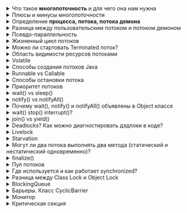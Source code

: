 <details><summary>Что такое <b>многопоточность</b> и для чего она нам нужна</summary>
    <a href="https://habr.com/ru/post/164487/">Многопоточность в Java</a>
    <p><b>Многопоточность</b> - это процесс запуска нескольких потоков выполнения одновременно</p>
    <p>Многопоточность предназначена для эффективного и максимального использования процессорного времени</p>
</details>
<details><summary>Плюсы и минусы многопоточности</summary>
    <ol>Плюсы:
        <li>Возможность выполнения одновременно нескольких действий</li>
        <li>Ускорение/Оптимизация вычислений</li>
    </ol>
    <ol>Минусы:
        <li>Сложность реализации</li>
        <li>Из-за сложности есть возможность допущения ошибок</li>
    </ol>
</details>

<details><summary>Определение <b>процесса, потока, потока демона</b></summary>
    <a href="https://tproger.ru/problems/what-is-the-difference-between-threads-and-processes/">В чем разница между потоком и процессом?</a><br>
    <p><b>Процесс</b> - это экземпляр программы во время выполнения, является независимым объектом, которому выделены системные ресурсы (память, процессорное время)</p>
    <p>Каждый процесс выполняется в отдельном адресном пространстве: один процесс не может получить доступ к переменным и структурам данных другого.</p>
    <p>Если процесс хочет получить доступ к чужим ресурсам, необходимо использовать межпроцессное взаимодействие. Это могут быть конвейеры, файлы, каналы связи между компьютерами и тд</p>
    <br>
    <p><b>Поток</b> - это отдельное исполняемое задание внутри процесса, т.е. одна единица исполнения кода</p>
    <p>Процесс может содержать множество исполняемых потоков: при запуске процесса запускается основной потов исполнения, который может порождать другие потоки</p>
    <p>Потоки, запущенные внутри процесса, разделяют между собой память, выделенную для процесса</p>
    <br>
    <a href="https://ru.tutorialcup.com/java/daemon-thread-in-java.htm#:~:text=%D0%9F%D0%BE%D1%82%D0%BE%D0%BA%20%D0%B4%D0%B5%D0%BC%D0%BE%D0%BD%D0%B0%20%D0%B2%20Java%20%2D%20%D1%8D%D1%82%D0%BE,%D0%94.">Поток демон</a><br>
    <p><b>Поток демона в Java</b> - это поток, генерируемый системой, который работает в фоновом режиме и поддерживает процесс потока пользователя. Он имеет низкий приоритет и выполняет такие задачи, как сборка мусора, финализатор и т.д.</p>
    <p>Запускается автоматически, и не нужно вызывать его отдельно. Срок службы потока демона зависит от пользовательского потока, что означает, что когда пользовательский поток завершается, JVM автоматически завершает потоки демона и не ожидает завершения потока демона</p>
    <p>Несмотря на то, что поток демона является потоком, генерируемым системой, можно установить новый поток как демон, а также проверить, является ли поток демоном или нет</p>
    <ul>Методы:
        <li><b>public final void setDaemon(boolean on)</b> - если параметр true, то устанавливает поток как демон. Можно вызывать только до запуска потока, иначе IllegalThreadStateException</li>
        <li><b>public final boolean isDaemon()</b> - проверяет или поток демон</li>
    </ul>
</details>

<details><summary>Разница между пользовательским потоком и потоком демоном</summary>
    <table>
        <tr>
            <th>Пользовательский поток</th>
            <th>Поток демон</th>
        </tr>
        <tr>
            <td>Высокий приоритетом</td>
            <td>Низкий приоритетом</td>
        </tr>
        <tr>
            <td>Работает на "переднем плане"</td>
            <td>Работает в фоновом режиме</td>
        </tr>
        <tr>
            <td>Выполняет конкретную задачу</td>
            <td>Выполняет вспомогательную задачу</td>
        </tr>
        <tr>
            <td>JVM всегда ожидает завершения активного пользовательского потока перед завершением работы	</td>
            <td>JVM не ждет завершения потока демона перед завершением работы</td>
        </tr>
        <tr>
            <td>Создано приложением Java для выполнения некоторой задачи</td>
            <td>Создано JVM</td>
        </tr>
        <tr>
            <td>Это независимый	</td>
            <td>Это зависит от пользовательских потоков</td>
        </tr>
    </table>
</details>

<details><summary>Псевдо-параллельность</summary>
    <p>Это вид параллелизма, при котором создается видимость паралленьного исполнения задач, потоков, за счет разделения процессорного времени выполнения</p>
    <p>Происходит на однопроцессорных (одноядерных) системах, и обычно управляется ОС</p>
</details>

<details><summary>Жизненный цикл потоков</summary>
    <p>В течение жизненного цикла потоки проходят через множество различных состояний</p>
    <img src="https://russianblogs.com/images/306/4ee6e99a67666c9c8a89359b4cbf32ca.png"><br>
    <ol>В любой момент времени поток может находиться только в одном из следующих состояний:
        <li><b>NEW</b> - новый созданный не запущенный поток</li>
        <li><b>RUNNABLE</b> - выполняется или готовится к запуску ожидая выделения ресурсов</li>
        <li><b>BLOCKED</b> -поток приостановил выполнение, поскольку ожидает получения блокировки монитора</li>
        <li><b>WAITING</b> - приостановлен и ожидает, что какой-то другой поток выполнит определенное действие без ограничения по времени</li>
        <li><b>TIMED_WAITING</b> - приостановлен и ожидает определенный промежуток времени</li>
        <li><b>TERMINATED</b> - завершил выполнение</li>
    </ol>
    <h4>NEW:</h4>
    <p>При инициализации экземпляра потока, поток находится в состоянии <b>NEW</b> до тех пор пока на нем мы не вызовем метод <b>start()</b></p>
    <h4>Runnable:</h4>
    <p>После запуска метода <b>start()</b> на экземпляре потока, поток перекдючается в режим <b>RUNNABLE</b> - что поток начал выполнение, либо
        готовится к выполнению, ожидая выделения ресурсов (например ЦП)
    </p>
    <p>В многопоточной среде плонировщик потоков выделяет для каждого потока определенное время, и относительно этого запускает каждый поток,
        который находится в состоянии RUNNABLE
    </p>
    <h4>Blocked:</h4>
    <p>Поток входит в это состояние, когда ожидает блокировки монитора и пытается получить доступ к разделу кода, который заблокирован другим потоком</p>
    <h4>Waiting:</h4>
    <p>Поток находится в состоянии <b>WAITING</b>, когда он ожидает, пока какой-либо другой поток выполнит определенное действие</p>
    <ul>это состояние достигается вызовом одного из методов:
        <li><b>object.wait()</b> - вызывающий поток останавливает свое выполнение до тех пор, пока не будет вызван метод notify() или notifyAll() каким-либо другим потоком</li>
        <li><b>thread.join()</b> - поток, на экземпляре которого, вызывается этот метод, переключится в режим <b>WAITING</b>, пока поток, в котором он вызывается, не будет завершен</li>
        <li><b>LockSupport.park()</b> - </li>
    </ul>
    <h4>Timed_Waiting:</h4>
    <p>Когда поток ожидает, пока другой поток выполнит определенное действие в течение указанного времени</p>
    <ol>способЫ заставить поток войти в состояние TIMED_WAITING:
        <li><b>thread.sleep(long millis)</b></li>
        <li><b>wait(int timeout)</b> или <b>wait(int timeout, int nanos)</b></li>
        <li><b>thread.join(long millis)</b></li>
        <li><b>LockSupport.parkNanos</b></li>
        <li><b>LockSupport.parkUntil</b></li>
    </ol>
    <h4>Terminated:</h4>
    <p>Когда поток завершает работу или аварийно завершается, он переходит в состояние TERMINATED</p>
</details>
<details><summary>Можно ли стартовать Terminated поток?</summary>
    <p>Нет. Поток не может быть перезапущен после завершения выполнения</p>
</details>
<details><summary>Область видимости ресурсов потоками</summary>
    <a href="https://habr.com/ru/post/510454/">Java-модель памяти (часть 1)</a><br>
    <p>Каждый поток в Java имеет собственный стек. Стек содержит информацию о том, какие методы вызвал поток. Стек потока содержит все локальные переменные для каждого выполняемого метода. Поток может получить доступ только к своему стеку</p>
    <p>Локальные переменные, невидимы для всех других потоков, кроме потока, который их создал. Даже если два потока выполняют один и тот же код, они всё равно будут создавать локальные переменные этого кода в своих собственных стеках. Таким образом, каждый поток имеет свою версию каждой локальной переменной</p>
    <p>Все локальные переменные примитивных типов (boolean, byte, short, char, int, long, float, double) полностью хранятся в стеке потоков и не видны другим потокам. Один поток может передать копию примитивной переменной другому потоку, но не может совместно использовать примитивную локальную переменную.</p>
    <p>Локальная переменная может быть примитивного типа, в этом случае она полностью хранится в стеке потока.</p>
    <p>Локальная переменная также может быть ссылкой на объект. В этом случае ссылка (локальная переменная) хранится в стеке потоков, но сам объект хранится в куче</p>
    <p>Переменные-члены объекта хранятся в куче вместе с самим объектом. Это верно как в случае, когда переменная-член имеет примитивный тип, так и в том случае, если она является ссылкой на объект.</p>
    <p>Статические переменные класса также хранятся в куче вместе с определением класса.</p>
    <p>К объектам в куче могут обращаться все потоки, имеющие ссылку на объект. Когда поток имеет доступ к объекту, он также может получить доступ к переменным-членам этого объекта. Если два потока вызывают метод для одного и того же объекта одновременно, они оба будут иметь доступ к переменным-членам объекта, но каждый поток будет иметь свою собственную копию локальных переменных</p>
    <img src="https://habrastorage.org/webt/lq/yu/0n/lqyu0n9gj6rlphx3epgydd3ea-g.png">
</details>
<details><summary>Volatile</summary>
    <p><b>Volatile</b> - ключевое слово, означает, что значение переменной будет изменяться разными потоками</p>
    <ol>Основы:
        <li>Операции чтения/записи volatile переменной являются атомарными</li>
        <li>Результат операции записи значения в volatile переменную одним потоком, становится виден всем другим потокам, которые используют эту переменную для чтения из нее значения</li>
    </ol>
</details>
<details><summary>Способы создания потоков Java</summary>
    <a href="https://russianblogs.com/article/9415826053/">разница между Thread, Runnable и Callable</a><br>
    <ul>Есть различные способы создания потоков, например:
        <li>Расширить класс Thread, переопределить метод run(), вызвать метод start() на экземпляре класса</li>
        <li>Реализовать интерфейс Runnable, переопределить метод run(), экземпляр класса реализующего Runnable передать в качестве параметра при инициализации объекта класса Thread, и вызвать метод start()</li>
        <li>Реализуйте интерфейс Callable для реализации его метода call(), который выполняется через FutureTask</li>
    </ul>
    <p>Выбор между Thread или Runnable обусловлен отсутствием возможности множественного наследования</p>
    <p>
        Runnable доступен с Java 1.1, Callable с 1.5. Метод call() возвращает значения после выполненияб run() - нет. call() - может бросать исключения
    </p>
</details>
<details><summary>Runnable vs Callable</summary>
    <ul>
        <li>Runnable определяет метод run(), Callable: call()</li>
        <li>call() может возвращать значение, run(): void</li>
        <li>call() может бросать проверяемые исключения, run(): нет</li>
    </ul>
    <h4>использование Runnable:</h4>
    <p>Когда нам надо просто выполнить задачу</p>
    <h4>использование Callable:</h4>
    <p>Когда нам надо получить результат выполнения мы его можем вернуть в call, и так же мы можем обезопасить выполнение выбросом исключения</p>
</details>
<details><summary>Способы остановки потока</summary>
    <p>Ранее для управления выполнением потоков использовались методы suspend() и stop(). Но эти методы устарели в Java 2, поскольку они могли привести к системным сбоям</p>
    <p><b>wait()</b> - освобождает монитор и переводит вызывающий поток в состояние ожидания до тех пор, пока другой поток не вызовет метод notify()</p>
</details>
<details><summary>Приоритет потоков</summary>
    <p>Планировщик потоков использует приоритеты потоков исполнения, чтобы принять решение, когда разрешить исполнение каждому потоку. Теоретически высокоприоритетные потоки исполнения получают больше времени ЦП, чем низкоприоритетные. А на практике количество времени ЦП, которое получает поток исполнения, нередко зависит не только от его приоритета, но и от ряда других факторов.</p>
    <p>Чтобы установить приоритет потока исполнения, следует вызвать метод <b>setPriority()</b> из класса Thread. Его общая форма выглядит следующим образом:<br>
        final void setPriority(int уровень)
    </p>
    <p>уровень - это значение от 1 до 10. Так же можно задать константами: MIN_PRIORITY, NORM_PRIORITY, МAX_PRIORITY, которым соответствуют значения 1, 5, и 10 соответственно</p>
</details>
<details><summary>wait() vs sleep()</summary>
    <p><b>wait()</b> - это метод используемый для синхронизации потоков. Он может быть вызван для любого объекта, так как он определен прямо в java.lang.Object, но он может быть вызван только из синхронизированного блока. Он освобождает блокировку (монитор) на объекте, чтобы другой поток мог вскочить и получить блокировку (монитор).</p>
    <p><b>Thread.sleep()</b> - статический метод, который можно вызывать из любого контекста. Thread.sleep() приостанавливает текущий поток и не освобождает блокировки</p>
    <h4>Возобновление потоков после вызова методов wait и sleep</h4>
     <p>sleep(): поток запускается через заданный интервал времени, если он не прерывается</p>
     <p>wait(): Мы можем вывести поток из спящего режима, вызвав методы notify() или notifyAll() на мониторе, который находится в ожидании. Используйте notifyAll() вместо notify(), если требуется вывести из спящего режима все потоки, находящиеся в состоянии ожидания. Как и сам метод wait(), notify() и notifyAll() должны вызываться из синхронизированного контекста.</p>
</details>
<details><summary>notify() vs notifyAll()</summary>
    <p><b>notify()</b> - возобновляет исполнение потока, из которого был вызван метод wait() для того же самого объекта</p>
    <p><b>notifyAll()</b> - возобновляет исполнение всех потоков, из которых был вызван метод wait() для того же самого объекта. Одному из этих потоков предоставляется доступ</p>
    <p>Использование <b>notify()</b> экономит ресурсы т.к. будить один поток быстрее, чем будить все</p>
</details>
<details><summary>Почему wait(), notify() и notifyAll() объявлены в Object классе</summary>
    <p>Если бы эти методы были в Thread то каждый поток должен был бы знать о состоянии другого потока. А так как потоки используют какие то ресурсы, объекты, то логичней чтоб эти методы были у этих ресурсов</p>
</details>
<details><summary>wait() stop() interrupt()?</summary>
    <h4>interrupt()</h4>
    <p>Это метод, который устанавливает потоку флаг interrupt = true. Метод interrupted возвращает текущий статус и очещает (устанавливает в false)<br>
        Метод используется для "лояльной остановки потока". Если у потока есть обработка этого флага, то поток может безопасно завершиться.<br>
        Если поток находится в состоянии ожидания (вызванном вызовом методов sleep, wait, join),тогда бросится исключение InterruptedException 
    </p>
    <h4>stop()</h4>
    <p>метод stор() - останавливал поток без какой-либо дополнительной работы, что может послужить сбоям в дальнейшем. Поток занимался обработкой/изменением данных, после его остановки, данные могут быть "поломаны". Deprecated, т.к. </p>
</details>
<details><summary>join() vs yield()</summary>
    <p><b>join(): </b>метод ожидает завершения того потока исполнения, для которого он вызван. Т.е. вызывающий поток ожидает, когда указанный поток присоединится к нему</p>
    <p><b>yield(): </b>что исполняемый в данный момент поток дает шанс потокам с равным приоритетом в пуле потоков</p>
    <a href="https://javahungry.blogspot.com/2017/05/difference-between-yield-and-join.html">Difference Between Yield And Join Method In Java With Example</a>
</details>
<details><summary>Deadlocks? Как можно диагностировать дэдлоки в коде?</summary>
    <p><b>deadlock</b> - это ошибка, которая происходит когда потоки имеют циклическую зависимость от пары синхронизированных объектов</p>
    <p>Следовательно, приложение может зависнуть или завершиться сбоем, поскольку взаимоблокированные потоки не могут выполняться.</p>
    <img src="https://www.baeldung.com/wp-content/uploads/sites/4/2021/04/Deadlock-1024x807-1-768x605.png"><br><br>
    <ul>Чтобы успешно охарактеризовать сценарий как deadlock, должны одновременно выполняться следующие четыре условия
        <li>
            <p><b>Mutual Exclusion (Взаимное исключение): </b>По крайней мере один ресурс должен удерживаться потоком в неразделяемом режиме. Любой другой поток, запрашивающий этот ресурс, должен ждать</p>
        </li>
        <li><b>Hold and Wait (Держи и жди): </b>поток должен удерживать один ресурс и запрашивать дополнительные ресурсы, которые в настоящее время удерживаются другими потоками</li>
        <li><b>No Preemption (Нет вытеснения): </b>Ресурс не может быть принудительно освобожден из потока. Поток может освободить ресурс добровольно только после того, как он сочтет это возможным.</li>
        <li><b>Circular Wait (Круговое ожидание): </b>Набор потоков существует таким образом, что ожидает ресурс, удерживаемый, ожидая ресурса, удерживаемого</li>
    </ul>
</details>
<details><summary>Livelock</summary>
    <a href="https://medium.com/german-gorelkin/deadlocks-livelocks-starvation-ccd22d06f3ae">Deadlocks, Livelocks и Starvation</a><br>
    <p><b>Livelock</b> - cитуация, в которой два или более потока непрерывно изменяют свои состояния в ответ на изменения в других потоках без какой-либо полезной работы.
        Это похоже на deadlock, но разница в том, что процессы становятся “вежливыми” и позволяют другим делать свою работу</p>
    <p>Выполнение алгоритмов поиска и разрешения deadlock'ов может привести к livelock — взаимная блокировка образуется, сбрасывается, снова образуется, снова сбрасывается и так далее</p>
    <p>Жизненные примеры:</p>
    <p>Двое встречаются лицом к лицу. Каждый из них пытается посторониться, но они не расходятся, а несколько секунд сдвигаются в одну и ту же сторону</p>
    <p>Вы делаете телефонный звонок, но человек на другом конце тоже пытается вам позвонить. Вы оба повесите трубку и попробуйте снова через одно и то же время, что снова создаст такую же ситуацию. Это может продолжаться вечность</p>
    <p>Двое пытаются поужинать, но между ними только одна ложка. Каждый из них слишком вежлив, и передает ложку, если другой еще не ел</p>
</details>
<details><summary>Starvation</summary>
    <a href="https://medium.com/german-gorelkin/deadlocks-livelocks-starvation-ccd22d06f3ae">Deadlocks, Livelocks и Starvation</a><br>
    <p><b>Starvation</b> - это ситуация, когда поток не может получить все ресурсы, необходимые для выполнения его работы</p>
    <p>Это когда одни потоки на себя берут всё время выполнения, другие не могут выполниться</p>
    <p>Жизненные примеры:</p>
    <p>У нас будет два работника. Один жадный(greedyWorker), другой вежливый(politeWorker). Обоим дается одинаковое кол-во времени на их полезную работу — спать по 3 наносекунде.

greedyWorker жадно удерживает общий ресурс(sharedLock) на протяжении всего цикла работы, тогда как politeWorker пытается блокировать его только тогда, когда это необходимо</p>
</details>
<details><summary>Могут ли два потока выполнять два метода (статический и нестатический одновременно)?</summary>
    <p>Да, могут если, методы не синхронизированы</p>
</details>
<details><summary>finalize()</summary>
    <p>Метод класса Object, который вызывается перед удалением объекта</p>
    <p>После того, как объект становится доступным для сборки и, если в нем переопределен метод finalize, то он не вызывается сразу, а помещается в очередь, которая обрабатывается специально созданным для этого потоком</p>
    <p>Есть вероятность, что этот метод не будет вызван совсем. Это может произойти в момент, когда объект уже станет доступным для сборщика мусора и программа завершит свою работу</p>
    <p>Интересной особенностью метода является то, что он может снова сделать объект доступным, присвоив this какой-нибудь переменной, хотя так делать не рекомендуется, т.к. при восстановлении объекта, повторно finalize вызван не будет</p>
    <p>Может случиться еще один редкий момент. У нас есть класс A, в котором реализован метод finalize. Мы создаем класс B extends A, в котором забываем про finalize. Объекты класса B содержат в себе много данных. Когда объекты классы B становятся ненужными, они попадут в очередь на финализацию и определенное время еще будут занимать память, вместо того, чтобы миновать этой очереди и сразу утилизироваться</p>
</details>
<details><summary>Пул потоков</summary>
    <a href="https://www.baeldung.com/thread-pool-java-and-guava">Introduction thread to pool</a><br>
    <a href="https://senior.ua/articles/mnogopotochnost-v-java-lekciya-4-puly-potokov">ПУЛЫ ПОТОКОВ RUNNABLE И CALLABLE</a><br>
    <p><b>Пул потоков</b> - своего рода контейнер потоков, в котором содержатся потоки, которые могут выполнять задачи, и после выполнения одной задачи переходить к следующей</p>
    <p>Проблема: есть 100 задач, мы можем выделить на их выполнение 100 потоков, с одной стороны это должно улучшить 
        производительность, но не всегда, тк на создание потока тратятся ресурсы ПК (память, время ЦП), кроме этого 
        существуют накладные расходы на создание, потока, и переключение потоков
    </p>
    <p>Решение: использовать пул потоков, который мы настроим исходя от возможностей "машины" (кол-во ядер, памяти и тд) и наших бизнес процессов. И например будет 10 потоков которые эффективно выполнят эти 100 задач.</p>
    <uL>Преимущества:
        <li>контроль и управление потоков</li>
        <li>более высокая производительность</li>
        <li>требуется меньше ресурсов</li>
        <li>сниженные накладные расходы</li>
        <li>поток можно использовать несколько раз для нескольких задач</li>
    </uL>
    <p>За создание и управление пулом потоков отвечают несколько классов и интерфейсов из Executor Framework. Основные интерфейсы: Executor, ExecutorService и фабрика Executors</p>
    <p>Интерфейс Executor имеет один метод void execute(Runnable command). После вызова этого метода и передачи задачи на выполнение, задача в будущем будет выполнена асинхронно</p>
    <p>Интерфейс ExecutorService наследуется от интерфейса Executor и предоставляет возможности для выполнения заданий Callable. Для выполнения задач, которые возвращают результат, существует метод submit(), возвращающий объект, который реализует интерфейс Future</p>
    <p>С помощью этого объекта можно узнать, есть ли результат, вызовом метода isDone(). С помощью метода get() можно получить результат выполнения задачи, если он есть. Также можно отменить задание на выполнение при помощи метода cancel()</p>
    <ul>Executors — утилитный класc, который создает классы, реализующие интерфейсы Executor и ExecutorService. Основные реализации пула потоков:
        <li><b>ThreadPoolExecutor</b> — пул потоков, который содержит фиксированное количество потоков. Также этот пул можно создать с использованием конструктора через ключевое слово new</li>
        <li><b>Executors.newCachedThreadPool()</b> — возвращает пул потоков, если в пуле не хватает потоков, в нем будет создан новый поток</li>
        <li><b>Executors.newSingleThreadExecutor()</b> — пул потоков, в котором есть только один поток</li>
        <li><b>ScheduledThreadPoolExecutor</b> — пул потоков позволяет запускать задания с определенной периодичностью или один раз по истечении промежутка времени</li>
    </ul>
</details>
<details><summary>Где используется и как работает synchronized?</summary>
    <p><b>Синхронизация</b> - это процесс, при котором гарантируется, что ресурс будет одновременно использоваться только одним потоком</p>
    <p><b>Монитор</b> - это объект, используемый в качестве взаимоисключающей блокировки. Только один поток исполнения может в одно и то же время владеть монитором</p>
    <p>Для обеспечения такой синхронизации, используется ключевое слово <b>synchronized</b> - которое используется в качестве модификатора в сигнатуре метода </p>
    <p>Так же synchronized может быть блок кода</p>
    <p>Когда поток исполнения оказывается в теле синхронизированного метода, все другие потоки исполнения или любые другие синхронизированные методы, пытающиеся вызвать его для того же самого экземпляра, вынуждены ожидать</p>
</details>
<details><summary>Разница между Class Lock и Object Lock</summary>
    <p><b>Object Lock</b> - блокировка на уровне объекта. Т.е. когда поток хочет выполнить синхронизированный метод для данного объекта, он получает блокировку на уровне объекта. Одновременно только один поток может выполнять синхронизированный метод у объекта</p>
    <p><b>Class Lock</b> - блокировка на уровне класса. Т.е. когда поток хочет выполнить синхронизированный статический метод данного объекта, он получает блокировку на уровне класса. Одновременно только один поток может выполнять синхронизированный статический метод класса</p>
</details>
<details><summary>BlockingQueue</summary>
    <a href="https://java-online.ru/concurrent-queue-block.xhtml">Блокирующие очереди пакета concurrent</a><br>
    <p>Интерфейс BlockingQueue определяет блокирующую очередь, наследующую свойства интерфейса Queue, в которой элементы хранятся в порядке «первый пришел, первый вышел» (FIFO – first in, first out)</p>
    <p>Реализация данного интерфейса обеспечивает блокировку потока в двух случаях:<br>
        при попытке получения элемента из пустой очереди;
        при попытке размещения элемента в полной очереди.
    </p>
    <p>Когда поток пытается получить элемент из пустой очереди, то он переводится в состояние ожидания до тех пор, пока какой-либо другой поток не разместит элемент в очереди. Аналогично при попытке положить элемент в полную очередь; поток ставится в ожидание до тех пор, пока другой поток не заберет элемент из очереди и, таким образом, не освободит место в ней</p>
    <p>Естественно, понятие "полная очередь" подразумевает ограничение размера очереди</p>
    <p>BlockingQueue изящно решает проблему передачи собранных одним потоком элементов для обработки в другой поток без явных хлопот о проблемах синхронизации</p>
    <p>BlockingQueue не признает нулевых элементов (null) и вызывает NullPointerException при попытке добавить или получить такой элемент</p>
    <p>Нулевой элемент возвращает метод poll, если в течение таймаута не был размещен в очереди очередной элемент</p>
    <ul>Реализации:
        <li><b>ArrayBlockingQueue</b> - реализует классический ограниченного размера кольцевой буфер FIFO — «первым прибыл - первым убыл». Новые элементы вставляются в хвост очереди; операции извлечения отдают элемент из головы очереди. Создаваемая емкость очереди не может быть изменена. Попытки вставить (put) элемент в полную очередь приведет к блокированию работы потока; попытка извлечь (take) элемент из пустой очереди также блокирует поток</li>
        <li><b>LinkedBlockingQueue</b> - основанный связанном списке, сохраняет порядок вставки и выдачи элементов FIFO — «первым прибыл - первым убыл». Новые элементы вставляются в хвост очереди; операции чтения извлекают элемент из головы очереди</li>
        <li><b>LinkedBlockingDeque</b> - Класс LinkedBlockingDeque создает двунаправленную очередь с реализацией интерфейса BlockingDeque, наследуемого от интерфейса Deque. Данный класс может иметь ограничение на количество элементов в очереди. Если ограничение не задано, то оно равно значению Integer.MAX_VALUE</li>
        <li><b>SynchronousQueue</b> - формирует блокирующую очередь, в которой каждая операция добавления в одном потоке должна ждать соответствующей операции удаления в другом потоке и наоборо</li>
        <li><b>DelayQueue</b> - неограниченная очередь блокирования элементов, реализует интерфейс Delayed и позволяет извлекать элемент с некоторой временно́й задержкой</li>
    </ul>
</details>
<details><summary>Барьеры. Класс CyclicBarrier</summary>
    <p><b>Барьер</b> - это средство синхронизации, которое используется для того, чтобы некоторое множество потоков ожидало друг-друга в некоторой точке программы, называемой точкой синхронизации
        В тот момент, когда все потоки достигают точки синхронизации они разблокируются и могут продолжить выполнение
    </p>
    <p>CyclicBarrier применяется в ситуациях, когда два или несколько потоков исполнения должны находиться в режиме ожидания в предопределенной точке исполнения до тех пор, пока все эти потоки не достигнут данной точки</p>
    <ul>конструкторы:
        <li>CyclicBarrier(int количество_потоков)</li>
        <li>CyclicBarrier(int количество_потоков, Runnable действие)</li>
    </ul>
</details>
<details><summary>Монитор</summary>
    <p></p>
</details>
<details><summary>Критическая секция</summary>
    <p><b>Критическая секция (synchronized block)</b>Часть кода (не целый метод), к которой мы хотим предотвратить доступ одновременно нескольких потоков</p>
</details>